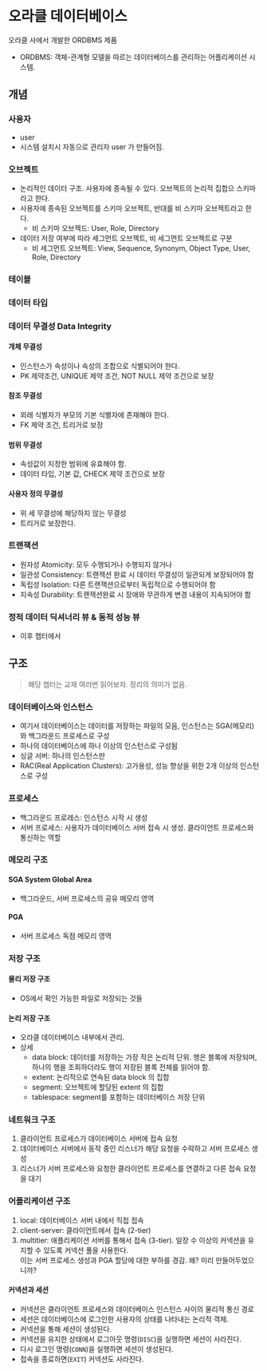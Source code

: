 # 오라클 데이터베이스
오라클 사에서 개발한 ORDBMS 제품
- ORDBMS: 객체-관계형 모델을 따르는 데이터베이스를 관리하는 어플리케이션 시스템.

## 개념
### 사용자
- user
- 시스템 설치시 자동으로 관리자 user 가 만들어짐.

### 오브젝트
- 논리적인 데이터 구조. 사용자에 종속될 수 있다. 오브젝트의 논리적 집합으 스키마라고 한다.
- 사용자에 종속된 오브젝트를 스키마 오브젝트, 반대를 비 스키마 오브젝트라고 한다.
  - 비 스키마 오브젝드: User, Role, Directory
- 데이터 저장 여부에 따라 세그먼트 오브젝트, 비 세그먼트 오브젝트로 구분
  - 비 세그먼트 오브젝트: View, Sequence, Synonym, Object Type, User, Role, Directory

### 테이블
### 데이터 타입
### 데이터 무결성 Data Integrity
#### 개체 무결성
- 인스턴스가 속성이나 속성의 조합으로 식별되어야 한다.
- PK 제약조건, UNIQUE 제약 조건, NOT NULL 제약 조건으로 보장
#### 참조 무결성
- 외래 식별자가 부모의 기본 식별자에 존재해야 한다.
- FK 제약 조건, 트리거로 보장
#### 범위 무결성
- 속성값이 지정한 범위에 유효해야 함.
- 데이터 타입, 기본 값, CHECK 제약 조건으로 보장
#### 사용자 정의 무결성
- 위 세 무결성에 해당하지 않는 무결성
- 트리거로 보장한다.

### 트랜잭션
- 원자성 Atomicity: 모두 수행되거나 수행되지 않거나
- 일관성 Consistency: 트랜잭션 완료 시 데이터 무결성이 일관되게 보장되어야 함
- 독립성 Isolation: 다른 트랜잭션으로부터 독립적으로 수행되어야 함
- 지속성 Durability: 트랜잭션완료 시 장애와 무관하게 변경 내용이 지속되어야 함

### 정적 데이터 딕셔너리 뷰 & 동적 성능 뷰
- 이후 챕터에서

## 구조
> 해당 챕터는 교재 여러번 읽어보자. 정리의 의미가 없음.

### 데이터베이스와 인스턴스
- 여기서 데이터베이스는 데이터를 저장하는 파일의 모음, 인스턴스는 SGA(메모리)와 백그라운드 프로세스로 구성
- 하나의 데이터베이스에 하나 이상의 인스턴스로 구성됨
- 싱글 서버: 하나의 인스턴스만
- RAC(Real Application Clusters): 고가용성, 성능 향상을 위한 2개 이상의 인스턴스로 구성

### 프로세스 
- 백그라운드 프로레스: 인스턴스 시작 시 생성
- 서버 프로세스: 사용자가 데이터베이스 서버 접속 시 생성. 클라이언트 프로세스와 통신하는 역할

### 메모리 구조
#### SGA System Global Area
- 백그라운드, 서버 프로세스의 공유 메모리 영역
#### PGA
- 서버 프로세스 독점 메모리 영역

### 저장 구조
#### 물리 저장 구조
- OS에서 확인 가능한 파일로 저장되는 것들
#### 논리 저장 구조
- 오라클 데이터베이스 내부에서 관리.
- 상세
  - data block: 데이터를 저장하는 가장 작은 논리적 단위. 행은 블록에 저장되며, 하나의 행을 조회하더라도 행이 저장된 블록 전체를 읽어야 함.
  - extent: 논리적으로 연속된 data block 의 집합
  - segment: 오브젝트에 할당된 extent 의 집합
  - tablespace: segment를 포함하는 데이터베이스 저장 단위

### 네트워크 구조
1. 클라이언트 프로세스가 데이터베이스 서버에 접속 요청
2. 데이터베이스 서버에서 동작 중인 리스너가 해당 요청을 수락하고 서버 프로세스 생성
3. 리스너가 서버 프로세스와 요청한 클라이언트 프로세스를 연결하고 다른 접속 요청을 대기

### 어플리케이션 구조
1. local: 데이터베이스 서버 내에서 직접 접속
2. client-server: 클라이언트에서 접속 (2-tier)
3. multitier: 애플리케이션 서버를 통해서 접속 (3-tier). 일장 수 이상의 커넥션을 유지할 수 있도록 커넥션 풀을 사용한다.   
    이는 서버 프로세스 생성과 PGA 할당에 대한 부하를 경감. 왜? 미리 만들어두었으니까?

#### 커넥션과 세션
- 커넥션은 클라이언트 프로세스와 데이터베이스 인스턴스 사이의 물리적 통신 경로
- 세션은 데이터베이스에 로그인한 사용자의 상태를 나타내는 논리적 객체.
- 커넥션을 통해 세션이 생성된다.
- 커넥션을 유지한 상태에서 로그아웃 명령(`DISC`)을 실행하면 세션이 사라진다. 
- 다시 로그인 명령(`CONN`)을 실행하면 세션이 생성된다.
- 접속을 종료하면(`EXIT`) 커넥션도 사라진다.